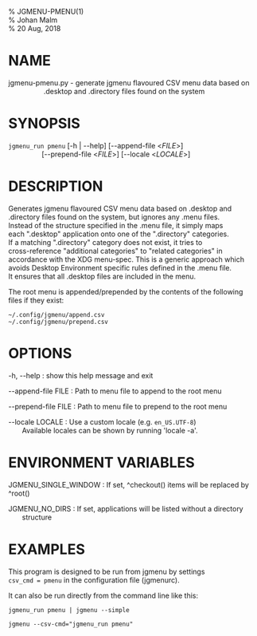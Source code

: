 % JGMENU-PMENU(1)  
% Johan Malm  
% 20 Aug, 2018  

# NAME

jgmenu-pmenu.py - generate jgmenu flavoured CSV menu data based on  
                  .desktop and .directory files found on the system  

# SYNOPSIS

`jgmenu_run pmenu` \[-h | --help] \[--append-file <*FILE*>]  
                 \[--prepend-file <*FILE*>] \[--locale <*LOCALE*>]  

# DESCRIPTION

Generates jgmenu flavoured CSV menu data based on .desktop and  
.directory files found on the system, but ignores any .menu files.  
Instead of the structure specified in the .menu file, it simply maps  
each ".desktop" application onto one of the ".directory" categories.  
If a matching ".directory" category does not exist, it tries to  
cross-reference "additional categories" to "related categories" in  
accordance with the XDG menu-spec. This is a generic approach which  
avoids Desktop Environment specific rules defined in the .menu file.  
It ensures that all .desktop files are included in the menu.  

The root menu is appended/prepended by the contents of the following  
files if they exist:

    ~/.config/jgmenu/append.csv  
    ~/.config/jgmenu/prepend.csv  

# OPTIONS

\-h, --help
:   show this help message and exit

\--append-file FILE
:   Path to menu file to append to the root menu  

\--prepend-file FILE
:   Path to menu file to prepend to the root menu  

\--locale LOCALE
:   Use a custom locale (e.g. `en_US.UTF-8`)  
       Available locales can be shown by running 'locale -a'.  

# ENVIRONMENT VARIABLES  

JGMENU_SINGLE_WINDOW
:   If set, ^checkout() items will be replaced by ^root()  

JGMENU_NO_DIRS
:   If set, applications will be listed without a directory  
       structure  


# EXAMPLES

This program is designed to be run from jgmenu by settings  
`csv_cmd = pmenu` in the configuration file (jgmenurc).  

It can also be run directly from the command line like this:  

    jgmenu_run pmenu | jgmenu --simple

    jgmenu --csv-cmd="jgmenu_run pmenu"
